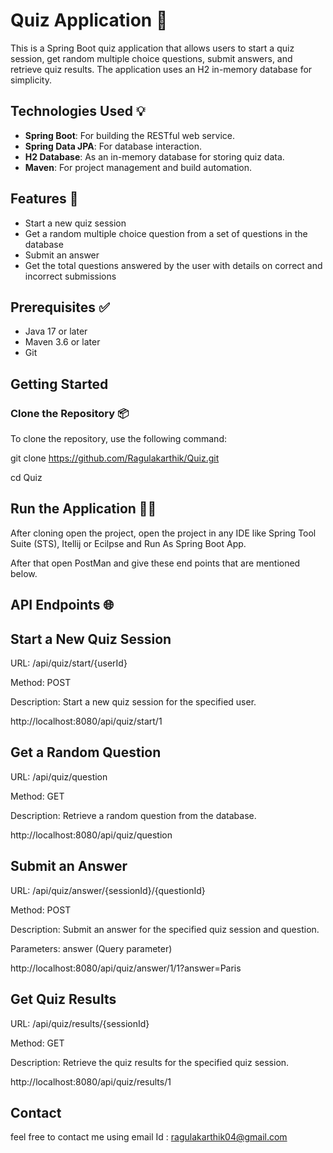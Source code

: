 # Quiz Application 📝

This is a Spring Boot quiz application that allows users to start a quiz session, get random multiple choice questions, submit answers, and retrieve quiz results. 
The application uses an H2 in-memory database for simplicity.

## Technologies Used 💡

- **Spring Boot**: For building the RESTful web service.
- **Spring Data JPA**: For database interaction.
- **H2 Database**: As an in-memory database for storing quiz data.
- **Maven**: For project management and build automation.

## Features 🌟

- Start a new quiz session
- Get a random multiple choice question from a set of questions in the database
- Submit an answer
- Get the total questions answered by the user with details on correct and incorrect submissions

## Prerequisites ✅

- Java 17 or later
- Maven 3.6 or later
- Git

## Getting Started

### Clone the Repository 📦

To clone the repository, use the following command:

git clone https://github.com/Ragulakarthik/Quiz.git

cd Quiz

## Run the Application 🏃‍♂️

After cloning open the project, open the project in any IDE like Spring Tool Suite (STS), Itellij or Ecilpse and Run As Spring Boot App.

After that open PostMan and give these end points that are mentioned below.

## API Endpoints 🌐
## Start a New Quiz Session
URL: /api/quiz/start/{userId}

Method: POST

Description: Start a new quiz session for the specified user.

http://localhost:8080/api/quiz/start/1


## Get a Random Question
URL: /api/quiz/question

Method: GET

Description: Retrieve a random question from the database.

http://localhost:8080/api/quiz/question


## Submit an Answer
URL: /api/quiz/answer/{sessionId}/{questionId}

Method: POST

Description: Submit an answer for the specified quiz session and question.

Parameters: answer (Query parameter)

http://localhost:8080/api/quiz/answer/1/1?answer=Paris


## Get Quiz Results
URL: /api/quiz/results/{sessionId}

Method: GET

Description: Retrieve the quiz results for the specified quiz session.

http://localhost:8080/api/quiz/results/1

## Contact
feel free to contact me using email Id : ragulakarthik04@gmail.com
